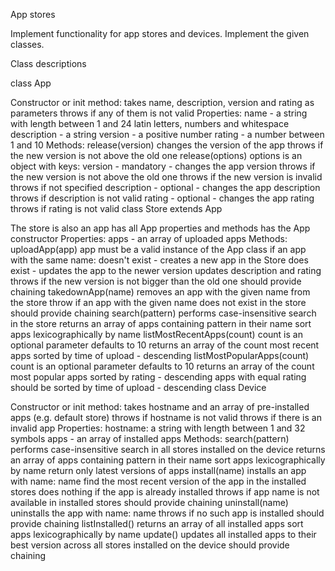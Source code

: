 App stores

Implement functionality for app stores and devices. Implement the given classes.

Class descriptions

class App

Constructor or init method:
takes name, description, version and rating as parameters
throws if any of them is not valid
Properties:
name - a string with length between 1 and 24 latin letters, numbers and whitespace
description - a string
version - a positive number
rating - a number between 1 and 10
Methods:
release(version)
changes the version of the app
throws if the new version is not above the old one
release(options)
options is an object with keys:
version - mandatory - changes the app version
throws if the new version is not above the old one
throws if the new version is invalid
throws if not specified
description - optional - changes the app description
throws if description is not valid
rating - optional - changes the app rating
throws if rating is not valid
class Store extends App

The store is also an app
has all App properties and methods
has the App constructor
Properties:
apps - an array of uploaded apps
Methods:
uploadApp(app)
app must be a valid instance of the App class
if an app with the same name:
doesn't exist - creates a new app in the Store
does exist - updates the app to the newer version
updates description and rating
throws if the new version is not bigger than the old one
should provide chaining
takedownApp(name)
removes an app with the given name from the store
throw if an app with the given name does not exist in the store
should provide chaining
search(pattern)
performs case-insensitive search in the store
returns an array of apps containing pattern in their name
sort apps lexicographically by name
listMostRecentApps(count)
count is an optional parameter
defaults to 10
returns an array of the count most recent apps
sorted by time of upload - descending
listMostPopularApps(count)
count is an optional parameter
defaults to 10
returns an array of the count most popular apps
sorted by rating - descending
apps with equal rating should be sorted by time of upload - descending
class Device

Constructor or init method:
takes hostname and an array of pre-installed apps (e.g. default store)
throws if hostname is not valid
throws if there is an invalid app
Properties:
hostname: a string with length between 1 and 32 symbols
apps - an array of installed apps
Methods:
search(pattern)
performs case-insensitive search in all stores installed on the device
returns an array of apps containing pattern in their name
sort apps lexicographically by name
return only latest versions of apps
install(name)
installs an app with name: name
find the most recent version of the app in the installed stores
does nothing if the app is already installed
throws if app name is not available in installed stores
should provide chaining
uninstall(name)
uninstalls the app with name: name
throws if no such app is installed
should provide chaining
listInstalled()
returns an array of all installed apps
sort apps lexicographically by name
update()
updates all installed apps to their best version across all stores installed on the device
should provide chaining
